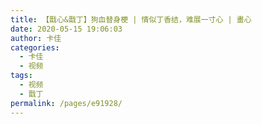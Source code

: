 ```yaml
---
title: 【戬心&戬丁】狗血替身梗 | 情似丁香结，难展一寸心 | 畫心
date: 2020-05-15 19:06:03
author: 卡佳
categories: 
  - 卡佳
  - 视频
tags: 
  - 视频
  - 戬丁
permalink: /pages/e91928/
---
```


<iframeComp ihtml="https://player.bilibili.com/player.html?aid=583197554&cid=191328953&page=1&danmaku=1&high_quality=1"></iframeComp>

<!-- more -->
